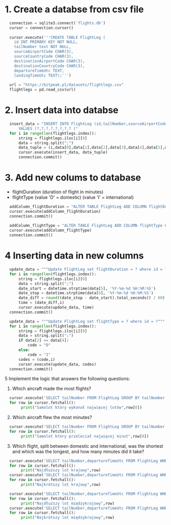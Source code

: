 # 1. Create a databse from csv file

```python
  connection = sqlite3.connect('flights.db')
  cursor = connection.cursor()
  
  cursor.execute('''CREATE TABLE FlightLeg (
    id INT PRIMARY KEY NOT NULL, 
    tailNumber text NOT NULL,
    sourceAirportCode CHAR(3),
    sourceCountryCode CHAR(3),
    destinationAirportCode CHAR(3),
    destinationCountryCode CHAR(3),
    departureTimeUtc TEXT,
    landingTimeUtc TEXT);''')
   
  url = "https://bitpeak.pl/datasets/flightlegs.csv"
  flightlegs = pd.read_csv(url)
```
# 2. Insert data into databse

```python
  insert_data = "INSERT INTO FlightLeg (id,tailNumber,sourceAirportCode,sourceCountryCode,destinationAirportCode,destinationCountryCode,departureTimeUtc,landingTimeUtc) \
      VALUES (?,?,?,?,?,?,?,? )"
  for i in range(len(flightlegs.index)):
      string = flightlegs.iloc[i][0]
      data = string.split(";")
      data_tuple = (i,data[0],data[1],data[2],data[3],data[4],data[5],data[6])
      cursor.execute(insert_data, data_tuple)
      connection.commit()
```

# 3. Add new colums to database
  - flightDuration (duration of flight in minutes)
  - flightType (value 'D' = domestic) (value 'I' = international)
```python
  addColumn_flightDuration = "ALTER TABLE FlightLeg ADD COLUMN flightDuration int"
  cursor.execute(addColumn_flightDuration)
  connection.commit()
  
  addColumn_flightType = "ALTER TABLE FlightLeg ADD COLUMN flightType CHAR(1)"
  cursor.execute(addColumn_flightType)
  connection.commit()
```
# 4 Inserting data in new columns

```python
  update_data = """Update FlightLeg set flightDuration = ? where id = ?"""
  for i in range(len(flightlegs.index)):
      string = flightlegs.iloc[i][0]
      data = string.split(";")
      date_start = datetime.strptime(data[5], '%Y-%m-%d %H:%M:%S')
      date_stop = datetime.strptime(data[6], '%Y-%m-%d %H:%M:%S')
      date_diff = round((date_stop - date_start).total_seconds() / 60)
      time = (date_diff,i)
      cursor.execute(update_data, time)
  connection.commit()
```
```python
  update_data = """Update FlightLeg set flightType = ? where id = ?"""
  for i in range(len(flightlegs.index)):
      string = flightlegs.iloc[i][0]
      data = string.split(";")
      if data[2] == data[4]:
          code = "D"
      else:
          code = "I"
      codes = (code,i)
      cursor.execute(update_data, codes)
  connection.commit()
```
5 Implement the logic that answers the following questions: 
  1. Which aircraft made the most flights? 
  ```python
    cursor.execute('SELECT tailNumber FROM FlightLeg GROUP BY tailNumber ORDER BY COUNT(tailNumber) DESC LIMIT 1')
    for row in cursor.fetchall():
         print("Samolot który wykonał najwięcej lotów",row[0])
  ```
  2. Which aircraft flew the most minutes? 
  ```python
    cursor.execute('SELECT tailNumber FROM FlightLeg GROUP BY tailNumber ORDER BY SUM(flightDuration) DESC LIMIT 1')
    for row in cursor.fetchall():
         print("Samolot który przeleciał najwięcej minut",row[0])
  ```
  3. Which flight, split between domestic and international, was the shortest and which was the longest, and how many minutes did it take? 
  ```python
    cursor.execute('SELECT tailNumber,departureTimeUtc FROM FlightLeg WHERE flightType = "D" ORDER BY flightDuration DESC LIMIT 1')
    for row in cursor.fetchall():
         print("Najdłuższy lot krajowy",row)
    cursor.execute('SELECT tailNumber,departureTimeUtc FROM FlightLeg WHERE flightType = "D" ORDER BY flightDuration ASC LIMIT 1')
    for row in cursor.fetchall():
         print("Najkrótszy lot krajowy",row)
  ```
  ```python
    cursor.execute('SELECT tailNumber,departureTimeUtc FROM FlightLeg WHERE flightType = "I" ORDER BY flightDuration DESC LIMIT 1')
    for row in cursor.fetchall():
         print("Najdłuższy lot międzykrajowy",row)
    cursor.execute('SELECT tailNumber,departureTimeUtc FROM FlightLeg WHERE flightType = "I" ORDER BY flightDuration ASC LIMIT 1')
    for row in cursor.fetchall():
         print("Najkrótszy lot międzykrajowy",row)
  ```
